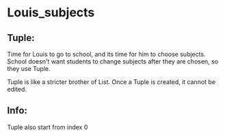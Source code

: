 # Louis_subjects


Tuple:
------
Time for Louis to go to school, and its time for him to
choose subjects. School doesn't want students to change
subjects after they are chosen, so they use Tuple.

Tuple is like a stricter brother of List. Once a Tuple is
created, it cannot be edited.

Info:
-----
Tuple also start from index 0


